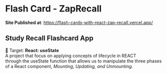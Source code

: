# Flash Card - ZapRecall 
**Site Published at**: https://flash-cards-with-react-zap-recall.vercel.app/


## Study Recall Flashcard App</br>
🎯 Target: **React: useState**</br>
A project that focus on applying concepts of lifecycle in REACT </br>
through the useState function that allows us to manipulate the three phases of a React component, *Mounting, Updating, and Unmounting.*
